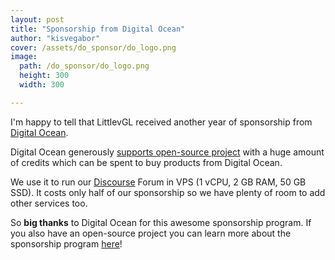 ```yaml
---
layout: post
title: "Sponsorship from Digital Ocean"
author: "kisvegabor"
cover: /assets/do_sponsor/do_logo.png
image:
  path: /do_sponsor/do_logo.png
  height: 300
  width: 300

---
```



I'm happy to tell that LittlevGL received another year of sponsorship from [Digital Ocean](https://www.digitalocean.com/). 

Digital Ocean generously [supports open-source project](https://www.digitalocean.com/open-source/) with a huge amount of credits which can be spent to buy products from Digital Ocean.

We use it to run our [Discourse](https://discourse.org/) Forum in VPS (1 vCPU, 2 GB RAM, 50 GB SSD). It costs only half of our sponsorship so we have plenty of room to add other services too.

So **big thanks** to Digital Ocean for this awesome sponsorship program. If you also have an open-source project you can learn more about the sponsorship program [here](https://do.co/oss-sponsorship)!
